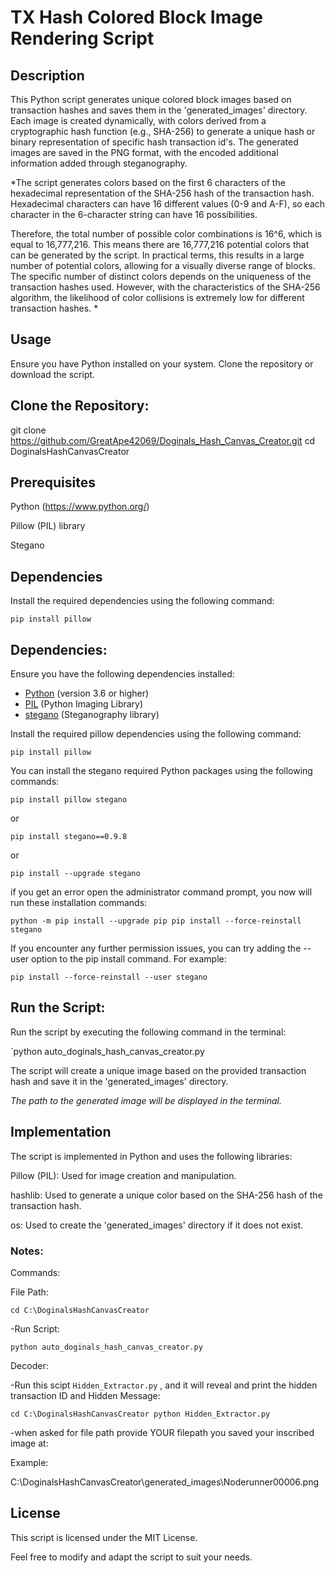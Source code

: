 # TX Hash Colored Block Image Rendering Script

## Description

This Python script generates unique colored block images based on transaction hashes and saves them in the 'generated_images' directory. Each image is created dynamically, with colors derived from a cryptographic hash function (e.g., SHA-256) to generate a unique hash or binary representation of specific hash transaction id's. The generated images are saved in the PNG format, with the encoded additional information added through steganography.

*The script generates colors based on the first 6 characters of the hexadecimal representation of the SHA-256 hash of the transaction hash. Hexadecimal characters can have 16 different values (0-9 and A-F), so each character in the 6-character string can have 16 possibilities.

Therefore, the total number of possible color combinations is 16^6, which is equal to 16,777,216. This means there are 16,777,216 potential colors that can be generated by the script. In practical terms, this results in a large number of potential colors, allowing for a visually diverse range of blocks. The specific number of distinct colors depends on the uniqueness of the transaction hashes used. However, with the characteristics of the SHA-256 algorithm, the likelihood of color collisions is extremely low for different transaction hashes.
*

## Usage

Ensure you have Python installed on your system.
Clone the repository or download the script.

## Clone the Repository:

git clone https://github.com/GreatApe42069/Doginals_Hash_Canvas_Creator.git
cd DoginalsHashCanvasCreator


## Prerequisites

Python (https://www.python.org/)

Pillow (PIL) library

Stegano


## Dependencies

Install the required dependencies using the following command:

`pip install pillow`

## Dependencies:
Ensure you have the following dependencies installed:

- [Python](https://www.python.org/) (version 3.6 or higher)
- [PIL](https://pillow.readthedocs.io/) (Python Imaging Library)
- [stegano](https://github.com/ouanixi/stegano) (Steganography library)

Install the required pillow dependencies using the following command:

`pip install pillow`

You can install the stegano required Python packages using the following commands:

`pip install pillow stegano`

or

`pip install stegano==0.9.8`


or

`pip install --upgrade stegano`


if you get an error open the administrator command prompt, you now will run these installation commands:


`python -m pip install --upgrade pip
pip install --force-reinstall stegano`


If you encounter any further permission issues, you can try adding the --user option to the pip install command. For example:

`pip install --force-reinstall --user stegano`


## Run the Script:

Run the script by executing the following command in the terminal:

`python auto_doginals_hash_canvas_creator.py

The script will create a unique image based on the provided transaction hash and save it in the 'generated_images' directory.

*The path to the generated image will be displayed in the terminal.*

## Implementation

The script is implemented in Python and uses the following libraries:

Pillow (PIL): Used for image creation and manipulation.

hashlib: Used to generate a unique color based on the SHA-256 hash of the transaction hash.

os: Used to create the 'generated_images' directory if it does not exist.

### Notes:

Commands:

File Path:

`cd C:\DoginalsHashCanvasCreator`

-Run Script:

`python auto_doginals_hash_canvas_creator.py`

Decoder: 

-Run this scipt `Hidden_Extractor.py` , and it will reveal and print the hidden transaction ID and Hidden Message:

`cd C:\DoginalsHashCanvasCreator
python Hidden_Extractor.py`


-when asked for file path provide YOUR filepath you saved your inscribed image at:

Example:

C:\DoginalsHashCanvasCreator\generated_images\Noderunner00006.png

## License
This script is licensed under the MIT License.

Feel free to modify and adapt the script to suit your needs.